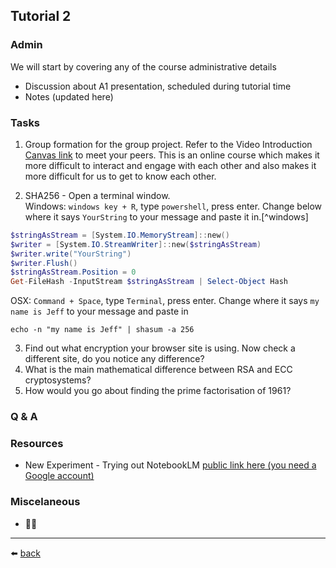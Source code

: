 ## Tutorial 2

### Admin
We will start by covering any of the course administrative details
* Discussion about A1 presentation, scheduled during tutorial time
* Notes (updated here)

### Tasks
1. Group formation for the group project. Refer to the Video Introduction [Canvas link](https://rmit.instructure.com/courses/153071/assignments/1108702) to meet your peers. This is an online course which makes it more difficult to interact and engage with each other and also makes it more difficult for us to get to know each other. 

2. SHA256 - Open a terminal window.\
Windows: `windows key + R`, type `powershell`, press enter. Change below where it says `YourString` to your message and paste it in.[^windows]
```powershell
$stringAsStream = [System.IO.MemoryStream]::new()
$writer = [System.IO.StreamWriter]::new($stringAsStream)
$writer.write("YourString")
$writer.Flush()
$stringAsStream.Position = 0
Get-FileHash -InputStream $stringAsStream | Select-Object Hash
```
OSX: `Command + Space`, type `Terminal`, press enter. Change where it says `my name is Jeff` to your message and paste in
```
echo -n "my name is Jeff" | shasum -a 256
```
3. Find out what encryption your browser site is using. Now check a different site, do you notice any difference?
4. What is the main mathematical difference between RSA and ECC cryptosystems?
5. How would you go about finding the prime factorisation of $1961$?

### Q & A

### Resources
* New Experiment - Trying out NotebookLM [public link here (you need a Google account)](https://notebooklm.google.com/notebook/830bd552-ef08-49f2-9672-2dd176985248)

### Miscelaneous
* 🤷‍♂️

---
⬅️ [back](/../../)
